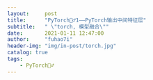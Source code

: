 ```yaml
---
layout:     post
title:      "PyTorch🧟‍♂️1——PyTorch输出中间特征层"
subtitle:   " \"torch, 模型融合\""
date:       2021-01-11 12:47:00
author:     "fuhao7i"
header-img: "img/in-post/torch.jpg"
catalog: true
tags:
    - PyTorch🧟‍♂️
---
```


